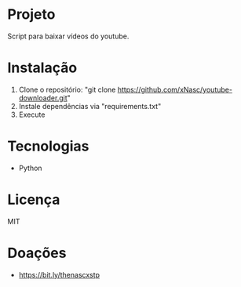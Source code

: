 # Projeto
Script para baixar vídeos do youtube.

# Instalação
1. Clone o repositório: "git clone https://github.com/xNasc/youtube-downloader.git"
2. Instale dependências via "requirements.txt"
3. Execute

# Tecnologias
- Python

# Licença
MIT

# Doações
- https://bit.ly/thenascxstp
